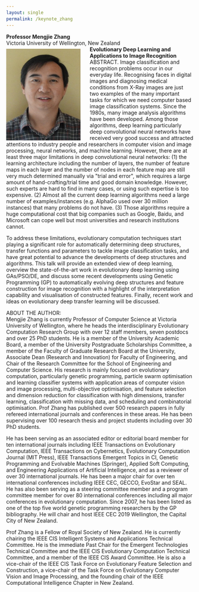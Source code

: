 ```yaml
---
layout: single
permalink: /keynote_zhang
---
```

**Professor Mengjie Zhang**<br/>
Victoria University of Wellington, New Zealand<br/>
<img src="/assets/images/mengjie_zhang.jpg" style="float:left;padding-right:25px;padding-top:7px;max-width:200px" alt="Professor Mengjie Zhang"/>
<b>Evolutionary Deep Learning and Applications to Image Recognition</b><br/>
ABSTRACT. Image classification and recognition problems occur in our everyday life. Recognising faces in digital images and diagnosing medical conditions from X-Ray images are just two examples of the many important tasks for which we need computer based image classification systems. Since the 1980s, many image analysis algorithms have been developed. Among those algorithms, deep learning particularly deep convolutional neural networks have received very good success and attracted attentions to industry people and researchers in computer vision and image processing, neural networks, and machine learning. However, there are at least three major limitations in deep convolutional neural networks:  (1) the learning architecture including the number of layers, the number of feature maps in each layer and the number of nodes in each feature map are still very much determined manually via "trial and error", which requires a large amount of hand-crafting/trial time and good domain knowledge. However, such experts are hard to find in many cases, or using such expertise is too expensive.  (2) Almost all the current deep learning algorithms need a large number of examples/instances (e.g. AlphaGo used over 30 million instances) that many problems do not have. (3) Those algorithms require a huge computational cost that big companies such as Google, Baidu, and Microsoft can cope well but most universities and research institutions cannot. 

To address these limitations, evolutionary computation techniques start playing a significant role for automatically determining deep structures, transfer functions and parameters to tackle image classification tasks, and have great potential to advance the developments of deep structures and algorithms. This talk will provide an extended view of deep learning, overview the state-of-the-art work in evolutionary deep learning using GAs/PSO/DE, and discuss some recent developments using Genetic Programming (GP) to automatically evolving deep structures and feature construction for image recognition with a highlight of the interpretation capability and visualisation of constructed features. Finally, recent work and ideas on evolutionary deep transfer learning will be discussed. 

ABOUT THE AUTHOR:<br/>
Mengjie Zhang is currently Professor of Computer Science at Victoria University of Wellington, where he heads the interdisciplinary Evolutionary Computation Research Group with over 12 staff members, seven postdocs and over 25 PhD students. He is a member of the University Academic Board, a member of the University Postgraduate Scholarships Committee, a member of the Faculty of Graduate Research Board at the University, Associate Dean (Research and Innovation) for Faculty of Engineering, and Chair of the Research Committee for the School of Engineering and Computer Science. His research is mainly focused on evolutionary computation, particularly genetic programming, particle swarm optimisation and learning classifier systems with application areas of computer vision and image processing, multi-objective optimisation, and feature selection and dimension reduction for classification with high dimensions, transfer learning, classification with missing data, and scheduling and combinatorial optimisation. Prof Zhang has published over 500 research papers in fully refereed international journals and conferences in these areas. He has been supervising over 100 research thesis and project students including over 30 PhD students.

He has been serving as an associated editor or editorial board member for ten international journals including IEEE Transactions on Evolutionary Computation, IEEE Transactions on Cybernetics, Evolutionary Computation Journal (MIT Press), IEEE Transactions Emergent Topics in CI, Genetic Programming and Evolvable Machines (Springer), Applied Soft Computing, and Engineering Applications of Artificial Intelligence, and as a reviewer of over 30 international journals. He has been a major chair for over ten international conferences including IEEE CEC, GECCO, EvoStar and SEAL. He has also been serving as a steering committee member and a program committee member for over 80 international conferences including all major conferences in evolutionary computation. Since 2007, he has been listed as one of the top five world genetic programming researchers by the GP bibliography. He will chair and host IEEE CEC 2019 Wellington, the Capital City of New Zealand.

Prof Zhang is a Fellow of Royal Society of New Zealand. He is currently chairing the IEEE CIS Intelligent Systems and Applications Technical Committee. He is the immediate Past Chair for the Emergent Technologies Technical Committee and the IEEE CIS Evolutionary Computation Technical Committee, and a member of the IEEE CIS Award Committee. He is also a vice-chair of the IEEE CIS Task Force on Evolutionary Feature Selection and Construction, a vice-chair of the Task Force on Evolutionary Computer Vision and Image Processing, and the founding chair of the IEEE Computational Intelligence Chapter in New Zealand.<br/><br/>
